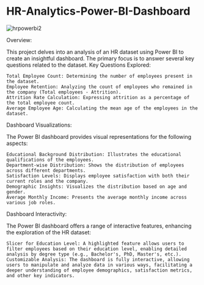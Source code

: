 # HR-Analytics-Power-BI-Dashboard 
![hrpowerbi2](https://github.com/EnioKurtesi/HR-Analytics-Power-BI-Dashboard/assets/73586532/7f7c0755-0845-44a3-9809-09da0dc33bee)

Overview:

This project delves into an analysis of an HR dataset using Power BI to create an insightful dashboard. The primary focus is to answer several key questions related to the dataset.
Key Questions Explored:

    Total Employee Count: Determining the number of employees present in the dataset.
    Employee Retention: Analyzing the count of employees who remained in the company (Total employees - Attrition).
    Attrition Rate Calculation: Expressing attrition as a percentage of the total employee count.
    Average Employee Age: Calculating the mean age of the employees in the dataset.

Dashboard Visualizations:

The Power BI dashboard provides visual representations for the following aspects:

    Educational Background Distribution: Illustrates the educational qualifications of the employees.
    Department-wise Distribution: Shows the distribution of employees across different departments.
    Satisfaction Levels: Displays employee satisfaction with both their current roles and the company.
    Demographic Insights: Visualizes the distribution based on age and gender.
    Average Monthly Income: Presents the average monthly income across various job roles.

Dashboard Interactivity:

The Power BI dashboard offers a range of interactive features, enhancing the exploration of the HR dataset:

    Slicer for Education Level: A highlighted feature allows users to filter employees based on their education level, enabling detailed analysis by degree type (e.g., Bachelor's, PhD, Master's, etc.).
    Customizable Analysis: The dashboard is fully interactive, allowing users to manipulate and analyze data in various ways, facilitating a deeper understanding of employee demographics, satisfaction metrics, and other key indicators.
    
